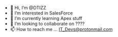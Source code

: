 - 👋 Hi, I’m @DTIZZ
- 👀 I’m interested in SalesForce
- 🌱 I’m currently learning Apex stuff
- 💞️ I’m looking to collaborate on ????
- 📫 How to reach me ... IT_Devs@protonmail.com

<!---
DTIZZ/DTIZZ is a ✨ special ✨ repository because its `README.md` (this file) appears on your GitHub profile.
You can click the Preview link to take a look at your changes.
--->
